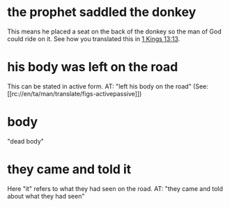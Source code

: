 # the prophet saddled the donkey

This means he placed a seat on the back of the donkey so the man of God could ride on it. See how you translated this in [1 Kings 13:13](./11.md).

# his body was left on the road

This can be stated in active form. AT: "left his body on the road" (See: [[rc://en/ta/man/translate/figs-activepassive]])

# body

"dead body"

# they came and told it

Here "it" refers to what they had seen on the road. AT: "they came and told about what they had seen"